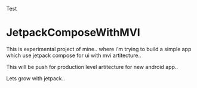 Test

# JetpackComposeWithMVI

This is experimental project of mine..
where i'm trying to build a simple app which use jetpack compose for ui with mvi artitecture..

This will be push for production level artitecture for new android app..

Lets grow with jetpack..

